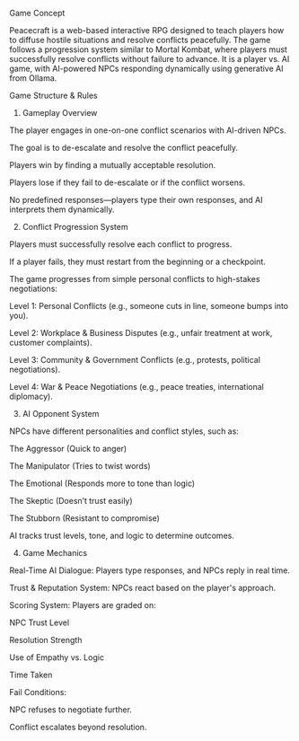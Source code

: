 Game Concept

Peacecraft is a web-based interactive RPG designed to teach players how to diffuse hostile situations and resolve conflicts peacefully. The game follows a progression system similar to Mortal Kombat, where players must successfully resolve conflicts without failure to advance. It is a player vs. AI game, with AI-powered NPCs responding dynamically using generative AI from Ollama.

Game Structure & Rules

1. Gameplay Overview

The player engages in one-on-one conflict scenarios with AI-driven NPCs.

The goal is to de-escalate and resolve the conflict peacefully.

Players win by finding a mutually acceptable resolution.

Players lose if they fail to de-escalate or if the conflict worsens.

No predefined responses—players type their own responses, and AI interprets them dynamically.

2. Conflict Progression System

Players must successfully resolve each conflict to progress.

If a player fails, they must restart from the beginning or a checkpoint.

The game progresses from simple personal conflicts to high-stakes negotiations:

Level 1: Personal Conflicts (e.g., someone cuts in line, someone bumps into you).

Level 2: Workplace & Business Disputes (e.g., unfair treatment at work, customer complaints).

Level 3: Community & Government Conflicts (e.g., protests, political negotiations).

Level 4: War & Peace Negotiations (e.g., peace treaties, international diplomacy).

3. AI Opponent System

NPCs have different personalities and conflict styles, such as:

The Aggressor (Quick to anger)

The Manipulator (Tries to twist words)

The Emotional (Responds more to tone than logic)

The Skeptic (Doesn’t trust easily)

The Stubborn (Resistant to compromise)

AI tracks trust levels, tone, and logic to determine outcomes.

4. Game Mechanics

Real-Time AI Dialogue: Players type responses, and NPCs reply in real time.

Trust & Reputation System: NPCs react based on the player's approach.

Scoring System: Players are graded on:

NPC Trust Level

Resolution Strength

Use of Empathy vs. Logic

Time Taken

Fail Conditions:

NPC refuses to negotiate further.

Conflict escalates beyond resolution.
